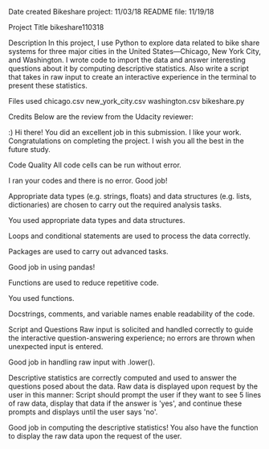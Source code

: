 Date created
Bikeshare project: 11/03/18 README file: 11/19/18

Project Title
bikeshare110318

Description
In this project, I use Python to explore data related to bike share systems for three major cities in the United States—Chicago, New York City, and Washington. I wrote code to import the data and answer interesting questions about it by computing descriptive statistics. Also write a script that takes in raw input to create an interactive experience in the terminal to present these statistics.

Files used
chicago.csv new_york_city.csv washington.csv bikeshare.py

Credits
Below are the review from the Udacity reviewer:

:) Hi there! You did an excellent job in this submission. I like your work. Congratulations on completing the project. I wish you all the best in the future study.

Code Quality All code cells can be run without error.

I ran your codes and there is no error. Good job!

Appropriate data types (e.g. strings, floats) and data structures (e.g. lists, dictionaries) are chosen to carry out the required analysis tasks.

You used appropriate data types and data structures.

Loops and conditional statements are used to process the data correctly.

Packages are used to carry out advanced tasks.

Good job in using pandas!

Functions are used to reduce repetitive code.

You used functions.

Docstrings, comments, and variable names enable readability of the code.

Script and Questions Raw input is solicited and handled correctly to guide the interactive question-answering experience; no errors are thrown when unexpected input is entered.

Good job in handling raw input with .lower().

Descriptive statistics are correctly computed and used to answer the questions posed about the data. Raw data is displayed upon request by the user in this manner: Script should prompt the user if they want to see 5 lines of raw data, display that data if the answer is 'yes', and continue these prompts and displays until the user says 'no'.

Good job in computing the descriptive statistics! You also have the function to display the raw data upon the request of the user.
